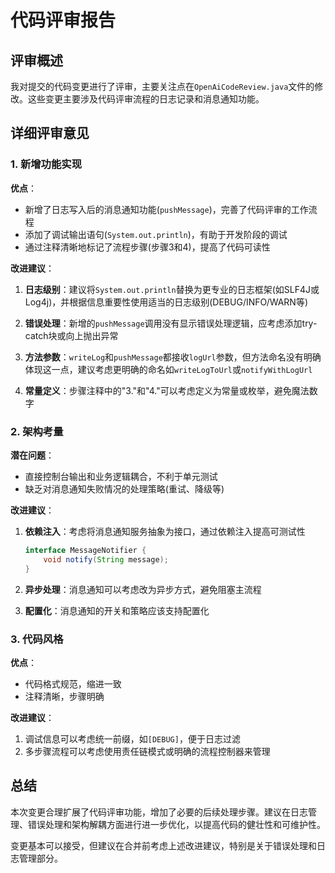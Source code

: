 # 代码评审报告

## 评审概述

我对提交的代码变更进行了评审，主要关注点在`OpenAiCodeReview.java`文件的修改。这些变更主要涉及代码评审流程的日志记录和消息通知功能。

## 详细评审意见

### 1. 新增功能实现

**优点**：
- 新增了日志写入后的消息通知功能(`pushMessage`)，完善了代码评审的工作流程
- 添加了调试输出语句(`System.out.println`)，有助于开发阶段的调试
- 通过注释清晰地标记了流程步骤(步骤3和4)，提高了代码可读性

**改进建议**：
1. **日志级别**：建议将`System.out.println`替换为更专业的日志框架(如SLF4J或Log4j)，并根据信息重要性使用适当的日志级别(DEBUG/INFO/WARN等)
   
2. **错误处理**：新增的`pushMessage`调用没有显示错误处理逻辑，应考虑添加try-catch块或向上抛出异常

3. **方法参数**：`writeLog`和`pushMessage`都接收`logUrl`参数，但方法命名没有明确体现这一点，建议考虑更明确的命名如`writeLogToUrl`或`notifyWithLogUrl`

4. **常量定义**：步骤注释中的"3."和"4."可以考虑定义为常量或枚举，避免魔法数字

### 2. 架构考量

**潜在问题**：
- 直接控制台输出和业务逻辑耦合，不利于单元测试
- 缺乏对消息通知失败情况的处理策略(重试、降级等)

**改进建议**：
1. **依赖注入**：考虑将消息通知服务抽象为接口，通过依赖注入提高可测试性
   ```java
   interface MessageNotifier {
       void notify(String message);
   }
   ```

2. **异步处理**：消息通知可以考虑改为异步方式，避免阻塞主流程

3. **配置化**：消息通知的开关和策略应该支持配置化

### 3. 代码风格

**优点**：
- 代码格式规范，缩进一致
- 注释清晰，步骤明确

**改进建议**：
1. 调试信息可以考虑统一前缀，如`[DEBUG]`，便于日志过滤
2. 多步骤流程可以考虑使用责任链模式或明确的流程控制器来管理

## 总结

本次变更合理扩展了代码评审功能，增加了必要的后续处理步骤。建议在日志管理、错误处理和架构解耦方面进行进一步优化，以提高代码的健壮性和可维护性。

变更基本可以接受，但建议在合并前考虑上述改进建议，特别是关于错误处理和日志管理部分。